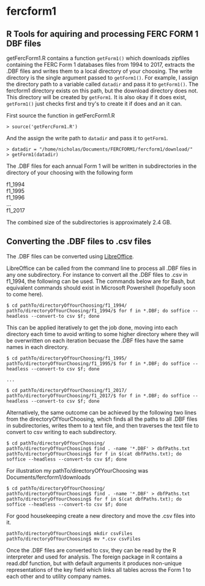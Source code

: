 # fercform1

## R Tools for aquiring and processing FERC FORM 1 DBF files

getFercForm1.R contains a function `getForm1()` which downloads zipfiles containing the FERC Form 1 databases files from 1994 to 2017, extracts the .DBF files and writes them to a local directory of your choosing. The write directory is the single argument passed to `getForm1()`. For example, I assign the directory path to a variable called `datadir` and pass it to `getForm1()`.   The fercform1 directory exists on this path, but the download directory does not.  This directory will be created by `getForm1`.  It is also okay if it does exist, `getForm1()` just checks first and try's to create it if does and an it can.

First source the function in getFercForm1.R

```
> source('getFercForm1.R')
```

And the assign the write path to `datadir` and pass it to `getForm1`.

```
> datadir = "/home/nicholas/Documents/FERCFORM1/fercform1/download/"
> getForm1(datadir)

```

The .DBF files for each annual Form 1 will be written in subdirectories in the directory of your choosing with the following form

f1_1994  
f1_1995  
f1_1996  
...  
f1_2017  

The combined size of the subdirectories is approximately 2.4 GB.  

## Converting the .DBF files to .csv files

The .DBF files can be converted using [LibreOffice](https://www.libreoffice.org/download/download/).

LibreOffice can be called from the command line to process all .DBF files in any one subdirectory. For instance to convert all the .DBF files to .csv in f1_1994, the following can be used.  The commands below are for Bash, but equivalent commands should exist in Microsoft Powershell (hopefully soon to come here).

```
$ cd pathTo/directoryOfYourChoosing/f1_1994/  
pathTo/directoryOfYourChoosing/f1_1994/$ for f in *.DBF; do soffice --headless --convert-to csv $f; done  
```  

This can be applied iteratively to get the job done, moving into each directory each time to avoid writing to some higher directory where they will be overwritten on each iteration becuase the .DBF files have the same names in each directory.

```
$ cd pathTo/directoryOfYourChoosing/f1_1995/  
pathTo/directoryOfYourChoosing/f1_1995/$ for f in *.DBF; do soffice --headless --convert-to csv $f; done

...  

$ cd pathTo/directoryOfYourChoosing/f1_2017/  
pathTo/directoryOfYourChoosing/f1_2017/$ for f in *.DBF; do soffice --headless --convert-to csv $f; done  
```  

Alternatively, the same outcome can be achieved by the following two lines from the directoryOfYourChoosing, which finds all the paths to all .DBF files in subdirectories, writes them to a text file, and then traverses the text file to convert to csv writing to each subdirectory.  

```
$ cd pathTo/directoryOfYourChoosing/  
pathTo/directoryOfYourChoosing$ find . -name '*.DBF' > dbfPaths.txt  
pathTo/directoryOfYourChoosing$ for f in $(cat dbfPaths.txt); do soffice --headless --convert-to csv $f; done  
```  
For illustration my pathTo/directoryOfYourChoosing was Documents/fercform1/downloads  

```
$ cd pathTo/directoryOfYourChoosing/  
pathTo/directoryOfYourChoosing$ find . -name '*.DBF' > dbfPaths.txt  
pathTo/directoryOfYourChoosing$ for f in $(cat dbfPaths.txt); do soffice --headless --convert-to csv $f; done  

```  

For good housekeeping create a new directory and move the .csv files into it. 

```
pathTo/directoryOfYourChoosing$ mkdir csvFiles
pathTo/directoryOfYourChoosing$ mv *.csv csvFiles
```

Once the .DBF files are converted to csv, they can be read by the R interpreter and used for analysis.  The foreign package in R contains a read.dbf function, but with default arguments it produces non-unique representations of the key field which links all tables across the Form 1 to each other and to utility company names. 
